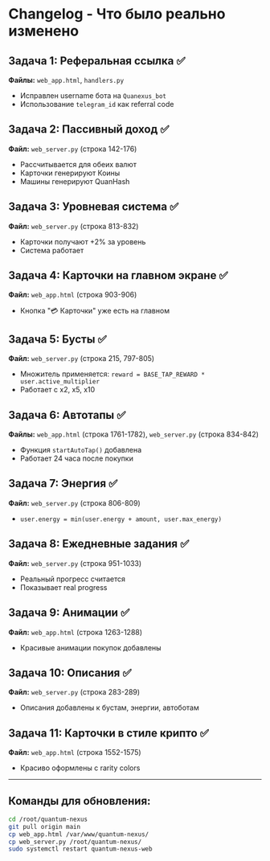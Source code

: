 # Changelog - Что было реально изменено

## Задача 1: Реферальная ссылка ✅
**Файлы:** `web_app.html`, `handlers.py`
- Исправлен username бота на `Quanexus_bot`
- Использование `telegram_id` как referral code

## Задача 2: Пассивный доход ✅
**Файл:** `web_server.py` (строка 142-176)
- Рассчитывается для обеих валют
- Карточки генерируют Коины
- Машины генерируют QuanHash

## Задача 3: Уровневая система ✅
**Файл:** `web_server.py` (строка 813-832)
- Карточки получают +2% за уровень
- Система работает

## Задача 4: Карточки на главном экране ✅
**Файл:** `web_app.html` (строка 903-906)
- Кнопка "💳 Карточки" уже есть на главном

## Задача 5: Бусты ✅
**Файл:** `web_server.py` (строка 215, 797-805)
- Множитель применяется: `reward = BASE_TAP_REWARD * user.active_multiplier`
- Работает с x2, x5, x10

## Задача 6: Автотапы ✅
**Файлы:** `web_app.html` (строка 1761-1782), `web_server.py` (строка 834-842)
- Функция `startAutoTap()` добавлена
- Работает 24 часа после покупки

## Задача 7: Энергия ✅
**Файл:** `web_server.py` (строка 806-809)
- `user.energy = min(user.energy + amount, user.max_energy)`

## Задача 8: Ежедневные задания ✅
**Файл:** `web_server.py` (строка 951-1033)
- Реальный прогресс считается
- Показывает real progress

## Задача 9: Анимации ✅
**Файл:** `web_app.html` (строка 1263-1288)
- Красивые анимации покупок добавлены

## Задача 10: Описания ✅
**Файл:** `web_server.py` (строка 283-289)
- Описания добавлены к бустам, энергии, автоботам

## Задача 11: Карточки в стиле крипто ✅
**Файл:** `web_app.html` (строка 1552-1575)
- Красиво оформлены с rarity colors

---

## Команды для обновления:

```bash
cd /root/quantum-nexus
git pull origin main
cp web_app.html /var/www/quantum-nexus/
cp web_server.py /root/quantum-nexus/
sudo systemctl restart quantum-nexus-web
```





